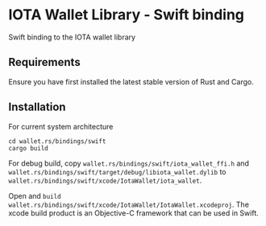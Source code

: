 # IOTA Wallet Library - Swift binding

Swift binding to the IOTA wallet library

## Requirements

Ensure you have first installed the latest stable version of Rust and Cargo.

## Installation

For current system architecture
```
cd wallet.rs/bindings/swift
cargo build
```

For debug build, copy `wallet.rs/bindings/swift/iota_wallet_ffi.h` and `wallet.rs/bindings/swift/target/debug/libiota_wallet.dylib` to `wallet.rs/bindings/swift/xcode/IotaWallet/iota_wallet`.

Open and `build wallet.rs/bindings/swift/xcode/IotaWallet/IotaWallet.xcodeproj`. The xcode build product is an Objective-C framework that can be used in Swift.

